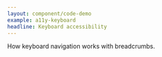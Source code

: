 ```yaml
---
layout: component/code-demo
example: a11y-keyboard
headline: Keyboard accessibility
---
```



How keyboard navigation works with breadcrumbs.
